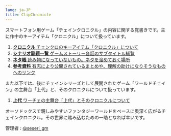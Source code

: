 ```yaml
---
lang: ja-JP
title: ClipChronicle
---
```


スマートフォン用ゲーム「チェインクロニクル」の内容に関する覚書きです。主に作中のキーアイテム「クロニクル」について扱っています。

1. [**クロニクル**
    チェンクロのキーアイテム「クロニクル」について
   ](./md/chronicle.md)
2. [**シナリオ副題一覧**
    ゲームストーリー各話のサブタイトル総覧
   ](./md/subtitles.md)
3. [**ネタ帳**
    読み物になっていないもの。ネタを溜めておく場所
   ](./md/note.md)
4. [**参考資料**
    有志により公開されているまとめや、理解の助けになりそうなものへのリンク
   ](./md/links.md)

また以下では、後にチェインシリーズとして展開されたゲーム「ワールドチェイン」の主舞台「上代」と、そのクロニクルについて扱っています。

1. [**上代**
    ワーチェの主舞台「上代」とそのクロニクルについて
   ](./md/kamisiro.md)

オーソドックスで親しみやすいファンタジーワールドをベースに奥深く広がるチェインクロニクル。その世界に踏み込むための一助となれば幸いです。

管理者 : [@seseri_gm](https://twitter.com/seseri_gm)
